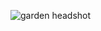 ![garden headshot](https://user-images.githubusercontent.com/49793369/123866523-16889800-d925-11eb-9498-116b268d022b.jpg)
